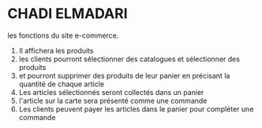 # CHADI ELMADARI
 les fonctions du site e-commerce.
 1. Il affichera les produits
 2. les clients pourront sélectionner des catalogues et sélectionner des produits 
 3. et pourront supprimer des produits de leur panier en précisant la quantité de chaque article
 4. Les articles sélectionnés seront collectés dans un panier  
 5. l'article sur la carte sera présenté comme une commande
 6. Les clients peuvent payer les articles dans le panier pour compléter une commande